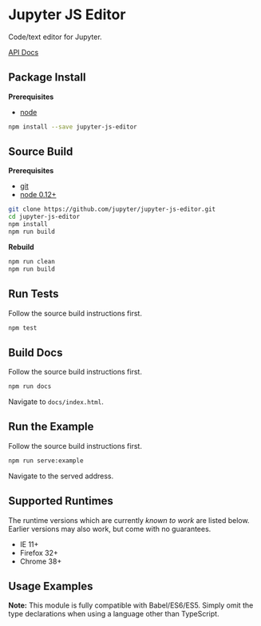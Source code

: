 Jupyter JS Editor
=================

Code/text editor for Jupyter.

[API Docs](http://jupyter.github.io/jupyter-js-editor/)


Package Install
---------------

**Prerequisites**
- [node](http://nodejs.org/)

```bash
npm install --save jupyter-js-editor
```


Source Build
------------

**Prerequisites**
- [git](http://git-scm.com/)
- [node 0.12+](http://nodejs.org/)

```bash
git clone https://github.com/jupyter/jupyter-js-editor.git
cd jupyter-js-editor
npm install
npm run build
```

**Rebuild**
```bash
npm run clean
npm run build
```


Run Tests
---------

Follow the source build instructions first.

```bash
npm test
```


Build Docs
----------

Follow the source build instructions first.

```bash
npm run docs
```

Navigate to `docs/index.html`.


Run the Example
---------------

Follow the source build instructions first.

```bash
npm run serve:example
```

Navigate to the served address.


Supported Runtimes
------------------

The runtime versions which are currently *known to work* are listed below.
Earlier versions may also work, but come with no guarantees.

- IE 11+
- Firefox 32+
- Chrome 38+


Usage Examples
--------------

**Note:** This module is fully compatible with Babel/ES6/ES5. Simply
omit the type declarations when using a language other than TypeScript.
